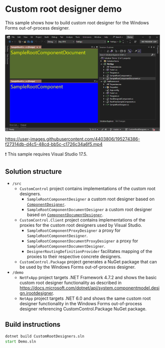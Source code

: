 # Custom root designer demo

This sample shows how to build custom root designer for the Windows Forms out-of-process designer.

![Screenshot](screenshot.png)

https://user-images.githubusercontent.com/4403806/195274386-f27314db-d4c5-48cd-bb5c-c1726c34a6f5.mp4


:exclamation: This sample requires Visual Studio 17.5.

## Solution structure

* `/src`
    * `CustomControl` project contains implementations of the custom root designers.
        * `SampleRootComponentDesigner` a custom root designer based on [`ComponentDesigner`](https://docs.microsoft.com/dotnet/api/system.componentmodel.design.componentdesigner).
        * `SampleRootComponentDocumentDesigner` a custom root designer based on [`ComponentDocumentDesigner`](https://docs.microsoft.com/dotnet/api/system.windows.forms.design.componentdocumentdesigner).
    * `CustomControl.Client` project contains implementations of the proxies for the custom root designers used by Visual Studio.
        * `SampleRootComponentProxyDesigner` a proxy for `SampleRootComponentDesigner`.
        * `SampleRootComponentDocumentProxyDesigner` a proxy for `SampleRootComponentDocumentDesigner`.
        * `DesignerRoutingDefinitionProvider` facilitates mapping of the proxies to their respective concrete designers.
    * `CustomControl.Package` project generates a NuGet package that can be used by the Windows Forms out-of-process designer.
* `/demo`
    * `NetFxApp` project targets .NET Framework 4.7.2 and shows the basic custom root designer functionality as described in https://docs.microsoft.com/dotnet/api/system.componentmodel.design.irootdesigner.
    * `NetApp` project targets .NET 6.0 and shows the same custom root designer functionality in the Windows Forms out-of-process designer referencing CustomControl.Package NuGet package.


## Build instructions

```cmd
dotnet build CustomRootDesigners.sln
start Demo.sln
```
